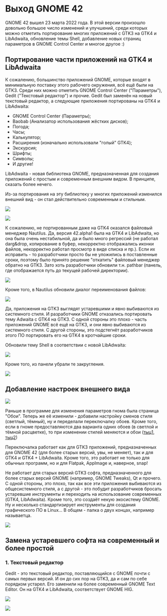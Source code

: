# Выход GNOME 42

GNOME 42 вышел 23 марта 2022 года. В этой версии произошло довольно большое число изменений и улучшений, среди которых можно отметить портирование многих приложений с GTK3 на GTK4 и LibAdwaita, обновление темы Shell, добавление новых страниц параметров в GNOME Control Center и многое другое :)

## Портирование части приложений на GTK4 и LibAdwaita

К сожалению, большинство приложений GNOME, которые входят в минимальную поставку этого рабочего окружения, всё ещё были на GTK3. Среди них можно отметить GNOME Control Center ("Параметры"), Gedit ("Текстовый редактор") и прочие. Gedit был заменён на новый текстовый редактор, а следующие приложения портированы на GTK4 и LibAdwaita:

- GNOME Control Center (Параметры);
- Baobab (Анализатор использования жёстких дисков);
- Погода;
- Часы;
- Калькулятор;
- Расширения (изначально использовали "голый" GTK4);
- Экскурсия;
- Шрифты;
- Символы;
- И другие!

LibAdwaita - новая библиотека GNOME, предназначенная для создания приложений с простым и современным внешним видом. В принципе, сказать более нечего.

Из-за портирования на эту библиотеку у многих приложений изменился внешний вид - он стал действительно современным и стильным.

![](pic/1.png)

![](pic/2.png)

К сожалению, не портированным даже на GTK4 оказался файловый менеджер Nautilus. Да, версия 42.alpha1 была на GTK4 и LibAdwaita, но она была очень нестабильной, да и было много регрессий (не работал darg&drop, копирование в буфер, некорректно отображались иконки файлов, некорректно работал просмотр в виде списка и пр.). Если их исправить - то разработчики просто бы не уложились в поставленные сроки, поэтому было принято решение "откатить" файловый менеджер обратно на GTK3. Зато хоть разработчики обновили т.н. pathbar (панель, где отображается путь до текущей рабочей директории).

![](pic/3.png)

Кроме того, в Nautilus обновили диалог переименования файлов:

![](pic/4.png)

Да, приложения на GTK3 выглядят устаревшими и явно выбиваются из системного стиля. И разработчики GNOME отказались портировать тему Adwaita с GTK4 на GTK3. С одной стороны это плохо - часть приложений GNOME всё ещё на GTK3, и они явно выбиваются из системного стиля. С другой стороны, это подстегнёт разработчиков этого ПО портировать его на GTK4 в кротчайшие сроки.

Обновили тему Shell в соответствии с новой LibAdwaita:

![](pic/5.png)

Кроме того, из панели убрали те закругления.

![](pic/7.png)

## Добавление настроек внешнего вида

![](pic/6.png)

Раньше в программе для изменения параметров гнома была страница "Обои". Теперь же её изменили - добавили настройку сменов стиля (светлый, тёмный), ну и переделали переключалку обоев. Кроме того, если в гноме предоставляются два варианта одних обоев (в светлой и тёмной расцветке), то при изменении стилей меняются и обои ([тыц1](vid/styles.webm), [тыц2](vid/styles2.webm))

Переключалка работает как для GTK3 приложений, предназначенных для GNOME 42 (для более старых версий, увы, не меняет), так и для GTK4 и GTK4 + LibAdwaita. Кроме того, это работает не только для обычных программ, но и для Flatpak, AppImage и, наверное, snap!

Не работает для старых версий GTK3 софта, предназначенного для более старых версий GNOME (например, GNOME Tweaks), Qt и прочего. С одной стороны, это плохо, так как все эти приложения выбиваются из общесистемного стиля, а с другой - это побудит разработчиков бросать устаревшие инструменты и переходить на использование современных (GTK4, LibAdwaita). Кроме того, это создаёт некую экосистему GNOME. Ну и несколько стандартизирует инструменты для создания графического ПО в Linux... В общем - палка о двух концах, например называетца.

![](pic/8.png)

## Замена устаревшего софта на современный и более простой

### 1. Текстовый редактор

Gedit - это текстовый редактор, поставляющийся с GNOME почти с самых первых версий. И он до сих пор на GTK3, да и сам по себе порядком устарел. Его заменили на более современный GNOME Text Editor. Он на GTK4 и LibAdwaita, соответствует GNOME HIG.

![](pic/9.png)

![](pic/10.png)

